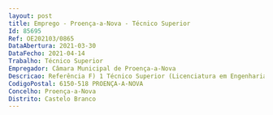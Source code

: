 ```yaml
--- 
layout: post
title: Emprego - Proença-a-Nova - Técnico Superior
Id: 85695
Ref: OE202103/0865
DataAbertura: 2021-03-30
DataFecho: 2021-04-14
Trabalho: Técnico Superior
Empregador: Câmara Municipal de Proença-a-Nova
Descricao: Referência F) 1 Técnico Superior (Licenciatura em Engenharia Florestal)  Estuda, concebe, prepara e orienta a execução de trabalhos que visam a utilização múltipla e sustentada dos recursos florestais e a proteção das florestas, contribuindo para o desenvolvimento económico do mundo rural. Tem em conta as potencialidades produtivas da floresta, bem como a gestão dos recursos faunísticos, as influências da floresta no ambiente, o desenvolvimento rural e o ordenamento e planeamento do território. Define formas de proteger e fomentar a vida selvagem, evitando e extinção de animais e de plantas em via de extinção. Determina medidas adequadas de proteção dos povoamentos florestais contra pragas, doenças e fogos. Elabora projetos de florestação e reflorestação determinando aspetos como o tipo de árvore a plantar, o número de exemplares, a sua disposição no terreno, o espaço a ocupar e o tipo de acesso ao local. Planeia o corte de árvores, promove a seleção de sementes e realiza pesquisas, procurando melhorar as características genéticas das plantas a utilizar na reflorestação. Identifica e classifica as diversas espécies de árvores, analisando as suas capacidades de adaptação ao ambiente. Concebe áreas florestais que incluem zonas destinadas ao turismo rural e às atividades recreativas. Desenvolve estudos para preservação de parques e reservas naturais, recuperação de áreas degradadas e avaliação de impactos ambientais causados pela atividade humana. Participa também em projetos de reflorestação urbana, concretamente no aconselhamento sobre árvores mais apropriadas para integrarem os espaços verdes das cidades. Colabora na elaboração de planos e projetos na área de educação ambiental para a floresta, conhece e usa os conhecimentos de cartografia dos riscos de incêndio e elabora planos de defesa da floresta contra incêndios, assegura o cadastro dos prédios rústicos, no âmbito da Lei. º 78 2017, de 17 de agosto. Exercício de funções tarefas subjacentes, designadamente à materialização das competências associadas ao Setor de Informação Geográfica e Cadastro nos termos do regulamento de organização dos serviços municipais.
CodigoPostal: 6150-518 PROENÇA-A-NOVA
Concelho: Proença-a-Nova
Distrito: Castelo Branco
--- 
```


